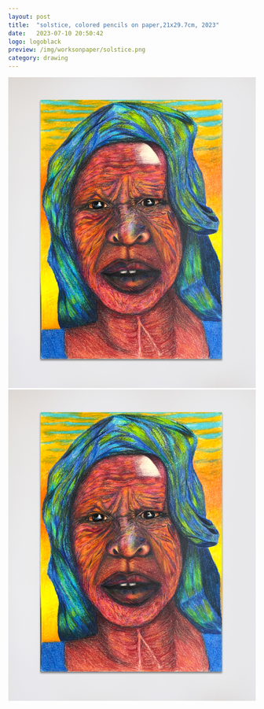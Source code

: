 ```yaml
---
layout: post
title:  "solstice, colored pencils on paper,21x29.7cm, 2023"
date:   2023-07-10 20:50:42
logo: logoblack
preview: /img/worksonpaper/solstice.png
category: drawing
---
```


![solstice](/img/worksonpaper/solstice.png) 
![solstice](/img/worksonpaper/solstice.png) 


